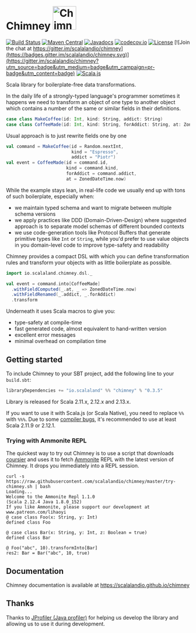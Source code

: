 # Chimney <img src="chimney.png" alt="Chimney logo" width="64" />

[![Build Status](https://travis-ci.org/scalalandio/chimney.svg?branch=master)](https://travis-ci.org/scalalandio/chimney)
[![Maven Central](https://img.shields.io/maven-central/v/io.scalaland/chimney_2.12.svg)](http://search.maven.org/#search%7Cga%7C1%7Cchimney)
[![Javadocs](https://www.javadoc.io/badge/io.scalaland/chimney_2.11.svg?color=red&label=scaladoc)](https://www.javadoc.io/doc/io.scalaland/chimney_2.11)
[![codecov.io](http://codecov.io/github/scalalandio/chimney/coverage.svg?branch=master)](http://codecov.io/github/scalalandio/chimney?branch=master)
[![License](http://img.shields.io/:license-Apache%202-green.svg)](http://www.apache.org/licenses/LICENSE-2.0.txt) [![Join the chat at https://gitter.im/scalalandio/chimney](https://badges.gitter.im/scalalandio/chimney.svg)](https://gitter.im/scalalandio/chimney?utm_source=badge&utm_medium=badge&utm_campaign=pr-badge&utm_content=badge)
[![Scala.js](https://www.scala-js.org/assets/badges/scalajs-0.6.17.svg)](https://www.scala-js.org)

Scala library for boilerplate-free data transformations.

In the daily life of a strongly-typed language's programmer sometimes it
happens we need to transform an object of one type to another object which
contains a number of the same or similar fields in their definitions.
      
```scala
case class MakeCoffee(id: Int, kind: String, addict: String)
case class CoffeeMade(id: Int, kind: String, forAddict: String, at: ZonedDateTime)
```
Usual approach is to just rewrite fields one by one
```scala
val command = MakeCoffee(id = Random.nextInt,
                         kind = "Espresso",
                         addict = "Piotr")
val event = CoffeeMade(id = command.id,
                       kind = command.kind,
                       forAddict = command.addict,
                       at = ZonedDateTime.now)
```

While the example stays lean, in real-life code we usually end up with tons
of such boilerplate, especially when:
- we maintain typed schema and want to migrate between multiple schema versions
- we apply practices like DDD (Domain-Driven-Design) where suggested
  approach is to separate model schemas of different bounded contexts
- we use code-generation tools like Protocol Buffers that generate primitive
  types like `Int` or `String`, while you'd prefer to
  use value objects in you domain-level code to improve type-safety
  and readability  


Chimney provides a compact DSL with which you can define transformation
rules and transform your objects with as little boilerplate as possible.

```scala
import io.scalaland.chimney.dsl._

val event = command.into[CoffeeMade]
  .withFieldComputed(_.at, _ => ZonedDateTime.now)
  .withFieldRenamed(_.addict, _.forAddict)
  .transform
```

Underneath it uses Scala macros to give you:
- type-safety at compile-time
- fast generated code, almost equivalent to hand-written version
- excellent error messages
- minimal overhead on compilation time

## Getting started

To include Chimney to your SBT project, add the following line to your `build.sbt`:

```scala
libraryDependencies += "io.scalaland" %% "chimney" % "0.3.5"
```

Library is released for Scala 2.11.x, 2.12.x and 2.13.x.

If you want to use it with Scala.js (or Scala Native), you need to replace `%%` with `%%%`.
Due to some [compiler bugs](https://issues.scala-lang.org/browse/SI-7046),
it's recommended to use at least Scala 2.11.9 or 2.12.1.

### Trying with Ammonite REPL

The quickest way to try out Chimney is to use a script that downloads
[coursier](https://github.com/alexarchambault/coursier) and uses it to fetch
[Ammonite](https://github.com/lihaoyi/Ammonite) REPL with the latest version
of Chimney. It drops you immediately into a REPL session.

```
curl -s https://raw.githubusercontent.com/scalalandio/chimney/master/try-chimney.sh | bash
Loading...
Welcome to the Ammonite Repl 1.1.0
(Scala 2.12.4 Java 1.8.0_152)
If you like Ammonite, please support our development at www.patreon.com/lihaoyi
@ case class Foo(x: String, y: Int) 
defined class Foo

@ case class Bar(x: String, y: Int, z: Boolean = true) 
defined class Bar

@ Foo("abc", 10).transformInto[Bar] 
res2: Bar = Bar("abc", 10, true)
```

## Documentation

Chimney documentation is available at https://scalalandio.github.io/chimney

## Thanks

Thanks to [JProfiler (Java profiler)](https://www.ej-technologies.com/products/jprofiler/overview.html) for helping us develop the library and allowing us to use it during development.
